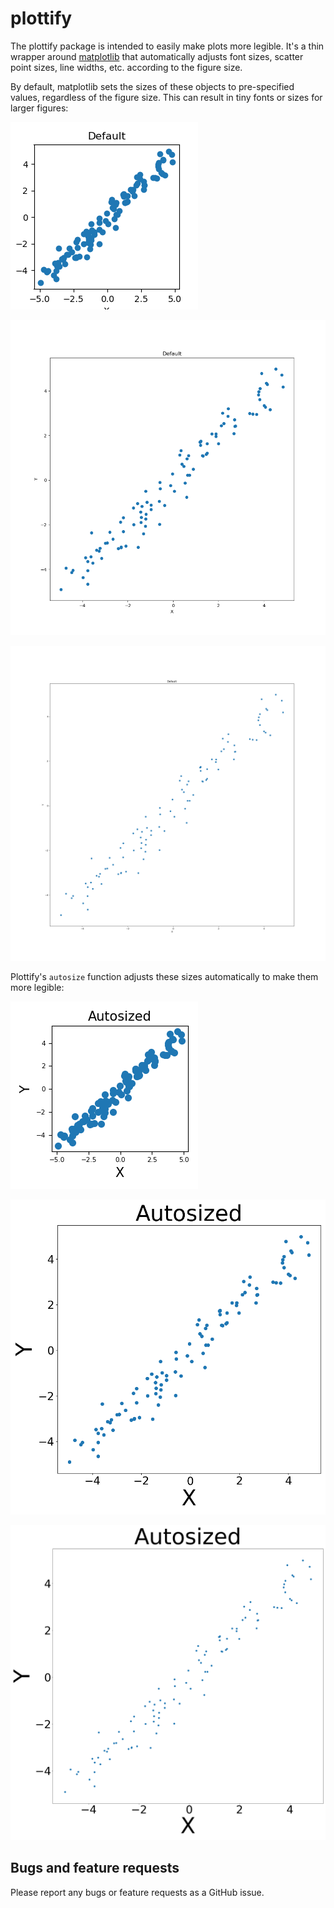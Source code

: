 # plottify

The plottify package is intended to easily make plots more legible. It's a thin wrapper around [matplotlib](https://matplotlib.org/) that automatically adjusts font sizes, scatter point sizes, line widths, etc. according to the figure size.

By default, matplotlib sets the sizes of these objects to pre-specified values, regardless of the figure size. This can result in tiny fonts or sizes for larger figures:

![scatterplot33_default](examples/plots/scatterplot33_default.png)

![scatterplot1010_default](examples/plots/scatterplot1010_default.png)

![scatterplot2020_default](examples/plots/scatterplot2020_default.png)

Plottify's `autosize` function adjusts these sizes automatically to make them more legible:

![scatterplot33_autosized](examples/plots/scatterplot33_autosized.png)

![scatterplot1010_autosized](examples/plots/scatterplot1010_autosized.png)

![scatterplot2020_autosized](examples/plots/scatterplot2020_autosized.png)

## Bugs and feature requests

Please report any bugs or feature requests as a GitHub issue.
